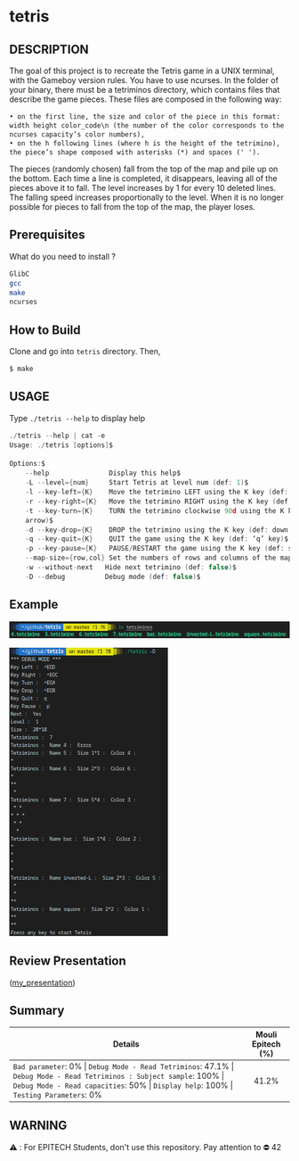 # tetris

## DESCRIPTION
The goal of this project is to recreate the Tetris game in a UNIX terminal, with the Gameboy version rules.
You have to use ncurses. In the folder of your binary, there must be a tetriminos directory, which contains files that describe the game pieces.
These files are composed in the following way:

    • on the first line, the size and color of the piece in this format: width height color_code\n (the number of the color corresponds to the ncurses capacity’s color numbers),
    • on the h following lines (where h is the height of the tetrimino), the piece’s shape composed with asterisks (*) and spaces (' ').

The pieces (randomly chosen) fall from the top of the map and pile up on the bottom. Each time a line is completed, it disappears, leaving all of the pieces above it to fall.
The level increases by 1 for every 10 deleted lines. The falling speed increases proportionally to the level.
When it is no longer possible for pieces to fall from the top of the map, the player loses.

## Prerequisites
What do you need to install ?
```bash
GlibC
gcc
make
ncurses
```

## How to Build
Clone and go into `tetris` directory.
Then,
```bash
$ make
```

## USAGE
Type `./tetris --help` to display help
```c
./tetris --help | cat -e
Usage: ./tetris [options]$

Options:$
    --help               Display this help$
    -L --level={num}     Start Tetris at level num (def: 1)$
    -l --key-left={K}    Move the tetrimino LEFT using the K key (def: left arrow)$
    -r --key-right={K}   Move the tetrimino RIGHT using the K key (def: right arrow)$
    -t --key-turn={K}    TURN the tetrimino clockwise 90d using the K key (def: top
    arrow)$
    -d --key-drop={K}    DROP the tetrimino using the K key (def: down arrow)$
    -q --key-quit={K}    QUIT the game using the K key (def: ‘q’ key)$
    -p --key-pause={K}   PAUSE/RESTART the game using the K key (def: space bar)$
    --map-size={row,col} Set the numbers of rows and columns of the map (def: 20,10)$
    -w --without-next   Hide next tetrimino (def: false)$
    -D --debug          Debug mode (def: false)$
```

## Example

![Example 1](captures/exemple1.png)

![Example 2](captures/exemple2.png)

## Review Presentation
([my_presentation](https://prezi.com/view/0Z6n57bCcbChjNOzKJ6S/))

## Summary
| Details      | Mouli Epitech (%) |
| ------------- |:-------------:|
| `Bad parameter`: 0% \| `Debug Mode - Read Tetriminos`: 47.1% \| `Debug Mode - Read Tetriminos : Subject sample`: 100% \| `Debug Mode - Read capacities`: 50% \| `Display help`: 100% \| `Testing Parameters`: 0% | 41.2% |

## WARNING
:warning: : For EPITECH Students, don't use this repository. Pay attention to :no_entry: 42